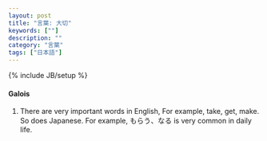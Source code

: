 ```yaml
---
layout: post
title: "言葉: 大切"
keywords: [""]
description: ""
category: "言葉"
tags: ["日本語"]
---
```

{% include JB/setup %}





#### Galois
1. There are very important words in English, For example, take, get, make. So
   does Japanese. For example, もらう、なる is very common in daily life.
 
